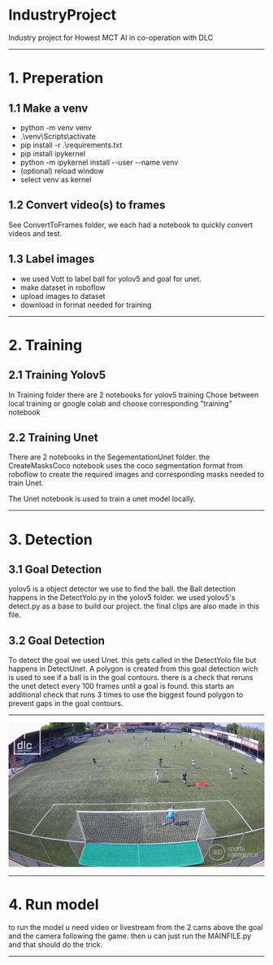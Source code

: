 # IndustryProject
Industry project for Howest MCT AI in co-operation with DLC

---

# 1. Preperation

## 1.1 Make a venv
- python -m venv venv
- .\venv\Scripts\activate
- pip install -r .\requirements.txt
- pip install ipykernel
- python -m ipykernel install --user --name venv
- (optional) reload window
- select venv as kernel

## 1.2 Convert video(s) to frames
See ConvertToFrames folder, 
we each had a notebook to quickly convert videos and test.

## 1.3 Label images
- we used Vott to label ball for yolov5 and goal for unet.
- make dataset in roboflow
- upload images to dataset
- download in format needed for training

---

# 2. Training

## 2.1 Training Yolov5

In Training folder there are 2 notebooks for yolov5 training
Chose between local training or google colab and choose corresponding "training" notebook

## 2.2 Training Unet

There are 2 notebooks in the SegementationUnet folder.
the CreateMasksCoco notebook uses the coco segmentation format from roboflow to create the required images and corresponding masks needed to train Unet.

The Unet notebook is used to train a unet model locally.

---

# 3. Detection

## 3.1 Goal Detection
yolov5 is a object detector we use to find the ball.
the Ball detection happens in the DetectYolo.py in the yolov5 folder.
we used yolov5's detect.py as a base to build our project.
the final clips are also made in this file.


## 3.2 Goal Detection

To detect the goal we used Unet.
this gets called in the DetectYolo file but happens in DetectUnet.
A polygon is created from this goal detection wich is used to see if a ball is in the goal contours. 
there is a check that reruns the unet detect every 100 frames until a goal is found.
this starts an additional check that runs 3 times to use the biggest found polygon to prevent gaps in the goal contours.

---

![Image of Detection](https://github.com/PlatteauFelix/IndustryProject/blob/main/img/AiShowcase.jpg?raw=true "AiShowcase")

---
# 4. Run model
to run the model u need video or livestream from the 2 cams above the goal and the camera following the game.
then u can just run the MAINFILE.py and that should do the trick.

---